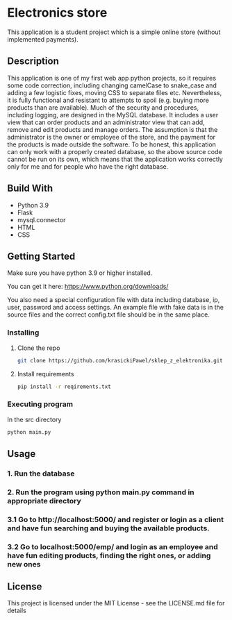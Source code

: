 # Electronics store

This application is a student project which is a simple online store (without implemented payments).

## Description

This application is one of my first web app python projects, so it requires some code correction, including changing camelCase to snake_case and adding a few logistic fixes, moving CSS to separate files etc. Nevertheless, it is fully functional and resistant to attempts to spoil (e.g. buying more products than are available). Much of the security and procedures, including logging, are designed in the MySQL database. It includes a user view that can order products and an administrator view that can add, remove and edit products and manage orders. The assumption is that the administrator is the owner or employee of the store, and the payment for the products is made outside the software. To be honest, this application can only work with a properly created database, so the above source code cannot be run on its own, which means that the application works correctly only for me and for people who have the right database.

## Build With
* Python 3.9
* Flask
* mysql.connector
* HTML
* CSS

## Getting Started

Make sure you have python 3.9 or higher installed.

You can get it here:
https://www.python.org/downloads/

You also need a special configuration file with data including database, ip, user, password and access settings. An example file with fake data is in the source files and the correct config.txt file should be in the same place.

### Installing

1. Clone the repo
   ```sh
   git clone https://github.com/krasickiPawel/sklep_z_elektronika.git
   ```
2. Install requirements
   ```sh
   pip install -r reqirements.txt
   ```

### Executing program

In the src directory
   ```sh
   python main.py
   ```

## Usage

### 1. Run the database

### 2. Run the program using **python main.py** command in appropriate directory

### 3.1 Go to http://localhost:5000/ and register or login as a client and have fun searching and buying the available products.

### 3.2 Go to localhost:5000/emp/ and login as an employee and have fun editing products, finding the right ones, or adding new ones


## License

This project is licensed under the MIT License - see the LICENSE.md file for details
